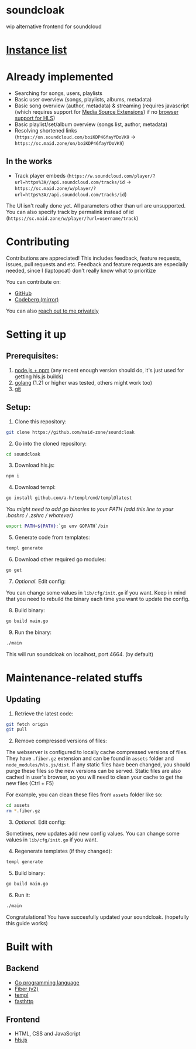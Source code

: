 # soundcloak
wip alternative frontend for soundcloud

# [Instance list](https://maid.zone/soundcloak/instances.html)

# Already implemented
- Searching for songs, users, playlists
- Basic user overview (songs, playlists, albums, metadata)
- Basic song overview (author, metadata) & streaming (requires javascript (which requires support for [Media Source Extensions](https://caniuse.com/mediasource)) if no [browser support for HLS](https://caniuse.com/http-live-streaming))
- Basic playlist/set/album overview (songs list, author, metadata)
- Resolving shortened links (`https://on.soundcloud.com/boiKDP46fayYDoVK9` -> `https://sc.maid.zone/on/boiKDP46fayYDoVK9`)

## In the works
- Track player embeds (`https://w.soundcloud.com/player/?url=https%3A//api.soundcloud.com/tracks/id` -> `https://sc.maid.zone/w/player/?url=https%3A//api.soundcloud.com/tracks/id`)

The UI isn't really done yet. All parameters other than url are unsupported. You can also specify track by permalink instead of id (`https://sc.maid.zone/w/player/?url=username/track`)

# Contributing
Contributions are appreciated! This includes feedback, feature requests, issues, pull requests and etc.
Feedback and feature requests are especially needed, since I (laptopcat) don't really know what to prioritize

You can contribute on:
- [GitHub](https://github.com/maid-zone/soundcloak)
- [Codeberg (mirror)](https://codeberg.org/maid-zone/soundcloak)

You can also [reach out to me privately](https://laptopc.at)

# Setting it up
## Prerequisites:
1. [node.js + npm](https://nodejs.org) (any recent enough version should do, it's just used for getting hls.js builds)
2. [golang](https://go.dev) (1.21 or higher was tested, others might work too)
3. [git](https://git-scm.com)

## Setup:
1. Clone this repository:
```sh
git clone https://github.com/maid-zone/soundcloak
```

2. Go into the cloned repository:
```sh
cd soundcloak
```

3. Download hls.js:
```sh
npm i
```

4. Download templ:
```sh
go install github.com/a-h/templ/cmd/templ@latest
```

*You might need to add go binaries to your PATH (add this line to your .bashrc / .zshrc / whatever)*
```sh
export PATH=${PATH}:`go env GOPATH`/bin
```

5. Generate code from templates:

```sh
templ generate
```

6. Download other required go modules:
```sh
go get
```

7. *Optional.* Edit config:

You can change some values in `lib/cfg/init.go` if you want. Keep in mind that you need to rebuild the binary each time you want to update the config.

8. Build binary:

```sh
go build main.go
```

9. Run the binary:
```sh
./main
```

This will run soundcloak on localhost, port 4664. (by default)

# Maintenance-related stuffs
## Updating
1. Retrieve the latest code:

```sh
git fetch origin
git pull
```

2. Remove compressed versions of files:

The webserver is configured to locally cache compressed versions of files. They have `.fiber.gz` extension and can be found in `assets` folder and `node_modules/hls.js/dist`. If any static files have been changed, you should purge these files so the new versions can be served. Static files are also cached in user's browser, so you will need to clean your cache to get the new files (Ctrl + F5)

For example, you can clean these files from `assets` folder like so:
```sh
cd assets
rm *.fiber.gz
```

3. *Optional.* Edit config:

Sometimes, new updates add new config values. You can change some values in `lib/cfg/init.go` if you want.


4. Regenerate templates (if they changed):

```sh
templ generate
```

5. Build binary:
```sh
go build main.go
```

6. Run it:
```sh
./main
```

Congratulations! You have succesfully updated your soundcloak. (hopefully this guide works)

# Built with
## Backend
- [Go programming language](https://github.com/golang/go)
- [Fiber (v2)](https://github.com/gofiber/fiber/tree/v2)
- [templ](https://github.com/a-h/templ)
- [fasthttp](https://github.com/valyala/fasthttp)

## Frontend
- HTML, CSS and JavaScript
- [hls.js](https://github.com/video-dev/hls.js)
